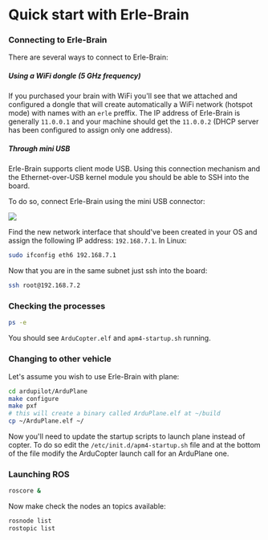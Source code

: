 # Quick start with Erle-Brain

### Connecting to Erle-Brain
There are several ways to connect to Erle-Brain:

##### Using a WiFi dongle (5 GHz frequency)
If you purchased your brain with WiFi you'll see that we attached and configured a dongle that will create automatically a WiFi network (hotspot mode) with names with an `erle` preffix. The IP address of Erle-Brain is generally `11.0.0.1` and your machine should get the `11.0.0.2` (DHCP server has been configured to assign only one address).


##### Through mini USB
Erle-Brain supports client mode USB. Using this connection mechanism and the Ethernet-over-USB kernel module you should be able to SSH into the board.

To do so, connect Erle-Brain using the mini USB connector:

![](https://erlerobotics.com/blog/wp-content/uploads/2014/12/IMG_6334.jpg)

Find the new network interface that should've been created in your OS and assign the following IP address: `192.168.7.1`. In Linux:
```bash
sudo ifconfig eth6 192.168.7.1
```

Now that you are in the same subnet just ssh into the board:
```bash
ssh root@192.168.7.2
```

### Checking the processes
```bash
ps -e
```
You should see `ArduCopter.elf` and `apm4-startup.sh` running.

### Changing to other vehicle
Let's assume you wish to use Erle-Brain with plane:
```bash
cd ardupilot/ArduPlane
make configure
make pxf
# this will create a binary called ArduPlane.elf at ~/build
cp ~/ArduPlane.elf ~/
```

Now you'll need to update the startup scripts to launch plane instead of copter. To do so edit the `/etc/init.d/apm4-startup.sh` file and at the bottom of the file modify the ArduCopter launch call for an ArduPlane one.

### Launching ROS
```bash
roscore &
```

Now make check the nodes an topics available:
```bash
rosnode list
rostopic list
```